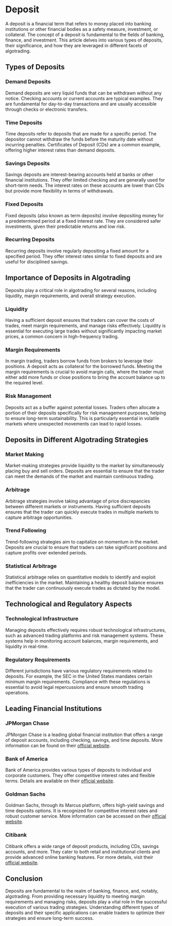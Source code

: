 # Deposit

A deposit is a financial term that refers to money placed into banking institutions or other financial bodies as a safety measure, investment, or collateral. The concept of a deposit is fundamental to the fields of banking, finance, and investment. This article delves into various types of deposits, their significance, and how they are leveraged in different facets of algotrading.

## Types of Deposits

### Demand Deposits

Demand deposits are very liquid funds that can be withdrawn without any notice. Checking accounts or current accounts are typical examples. They are fundamental for day-to-day transactions and are usually accessible through checks or electronic transfers.

### Time Deposits

Time deposits refer to deposits that are made for a specific period. The depositor cannot withdraw the funds before the maturity date without incurring penalties. Certificates of Deposit (CDs) are a common example, offering higher interest rates than demand deposits. 

### Savings Deposits

Savings deposits are interest-bearing accounts held at banks or other financial institutions. They offer limited checking and are generally used for short-term needs. The interest rates on these accounts are lower than CDs but provide more flexibility in terms of withdrawals.

### Fixed Deposits

Fixed deposits (also known as term deposits) involve depositing money for a predetermined period at a fixed interest rate. They are considered safer investments, given their predictable returns and low risk.

### Recurring Deposits

Recurring deposits involve regularly depositing a fixed amount for a specified period. They offer interest rates similar to fixed deposits and are useful for disciplined savings.

## Importance of Deposits in Algotrading

Deposits play a critical role in algotrading for several reasons, including liquidity, margin requirements, and overall strategy execution.

### Liquidity

Having a sufficient deposit ensures that traders can cover the costs of trades, meet margin requirements, and manage risks effectively. Liquidity is essential for executing large trades without significantly impacting market prices, a common concern in high-frequency trading.

### Margin Requirements

In margin trading, traders borrow funds from brokers to leverage their positions. A deposit acts as collateral for the borrowed funds. Meeting the margin requirements is crucial to avoid margin calls, where the trader must either add more funds or close positions to bring the account balance up to the required level.

### Risk Management

Deposits act as a buffer against potential losses. Traders often allocate a portion of their deposits specifically for risk management purposes, helping to ensure long-term sustainability. This is particularly essential in volatile markets where unexpected movements can lead to rapid losses.

## Deposits in Different Algotrading Strategies

### Market Making

Market-making strategies provide liquidity to the market by simultaneously placing buy and sell orders. Deposits are essential to ensure that the trader can meet the demands of the market and maintain continuous trading.

### Arbitrage

Arbitrage strategies involve taking advantage of price discrepancies between different markets or instruments. Having sufficient deposits ensures that the trader can quickly execute trades in multiple markets to capture arbitrage opportunities.

### Trend Following

Trend-following strategies aim to capitalize on momentum in the market. Deposits are crucial to ensure that traders can take significant positions and capture profits over extended periods.

### Statistical Arbitrage

Statistical arbitrage relies on quantitative models to identify and exploit inefficiencies in the market. Maintaining a healthy deposit balance ensures that the trader can continuously execute trades as dictated by the model.

## Technological and Regulatory Aspects

### Technological Infrastructure

Managing deposits effectively requires robust technological infrastructures, such as advanced trading platforms and risk management systems. These systems help in monitoring account balances, margin requirements, and liquidity in real-time.

### Regulatory Requirements

Different jurisdictions have various regulatory requirements related to deposits. For example, the SEC in the United States mandates certain minimum margin requirements. Compliance with these regulations is essential to avoid legal repercussions and ensure smooth trading operations.

## Leading Financial Institutions

### JPMorgan Chase

JPMorgan Chase is a leading global financial institution that offers a range of deposit accounts, including checking, savings, and time deposits. More information can be found on their [official website](https://www.jpmorganchase.com).

### Bank of America

Bank of America provides various types of deposits to individual and corporate customers. They offer competitive interest rates and flexible terms. Details are available on their [official website](https://www.bankofamerica.com).

### Goldman Sachs

Goldman Sachs, through its Marcus platform, offers high-yield savings and time deposits options. It is recognized for competitive interest rates and robust customer service. More information can be accessed on their [official website](https://www.goldmansachs.com).

### Citibank

Citibank offers a wide range of deposit products, including CDs, savings accounts, and more. They cater to both retail and institutional clients and provide advanced online banking features. For more details, visit their [official website](https://www.citigroup.com).

## Conclusion

Deposits are fundamental to the realm of banking, finance, and, notably, algotrading. From providing necessary liquidity to meeting margin requirements and managing risks, deposits play a vital role in the successful execution of various trading strategies. Understanding different types of deposits and their specific applications can enable traders to optimize their strategies and ensure long-term success.
